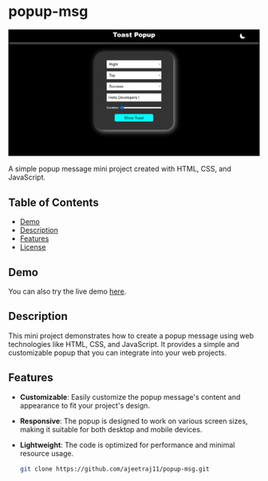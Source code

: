 # popup-msg

![Screenshot Of Project](Screenshot.png)

A simple popup message mini project created with HTML, CSS, and JavaScript.

## Table of Contents
- [Demo](#demo)
- [Description](#description)
- [Features](#features)
- [License](#license)

## Demo
You can also try the live demo [here](#your-live-demo-url).

## Description
This mini project demonstrates how to create a popup message using web technologies like HTML, CSS, and JavaScript. It provides a simple and customizable popup that you can integrate into your web projects.

## Features
- **Customizable**: Easily customize the popup message's content and appearance to fit your project's design.
- **Responsive**: The popup is designed to work on various screen sizes, making it suitable for both desktop and mobile devices.
- **Lightweight**: The code is optimized for performance and minimal resource usage.


   ```bash
   git clone https://github.com/ajeetraj11/popup-msg.git
